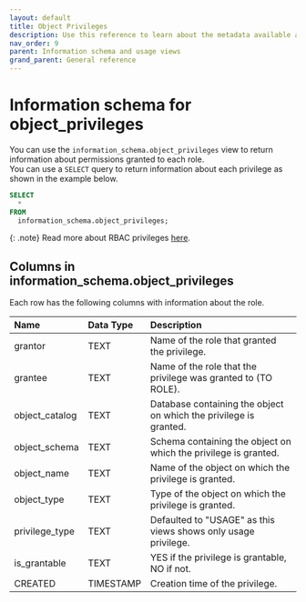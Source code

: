 ```yaml
---
layout: default
title: Object Privileges
description: Use this reference to learn about the metadata available about privileges using the information schema.
nav_order: 9
parent: Information schema and usage views
grand_parent: General reference
---
```


# Information schema for object_privileges

You can use the `information_schema.object_privileges` view to return information about permissions granted to each role.  
You can use a `SELECT` query to return information about each privilege as shown in the example below.
```sql
SELECT
  *
FROM
  information_schema.object_privileges;
```
{: .note}
Read more about RBAC privileges [here](../../managing-your-account/rbac.md).

## Columns in information_schema.object_privileges

Each row has the following columns with information about the role.

| Name           | Data Type | Description                                                       |
|:---------------|:----------|:------------------------------------------------------------------|
| grantor        | TEXT      | Name of the role that granted the privilege.                      |
| grantee        | TEXT      | Name of the role that the privilege was granted to (TO ROLE).     |
| object_catalog | TEXT      | Database containing the object on which the privilege is granted. |
| object_schema  | TEXT      | Schema containing the object on which the privilege is granted.   |
| object_name    | TEXT      | Name of the object on which the privilege is granted.             |
| object_type    | TEXT      | Type of the object on which the privilege is granted.             |
| privilege_type | TEXT      | Defaulted to "USAGE" as this views shows only usage privilege.    |
| is_grantable   | TEXT      | YES if the privilege is grantable, NO if not.                     |
| CREATED        | TIMESTAMP | Creation time of the privilege.                                   |
